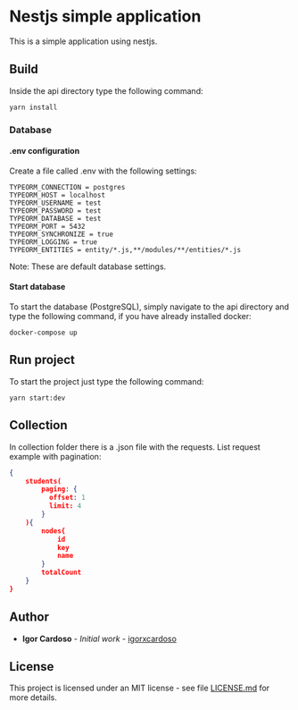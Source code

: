 # Nestjs simple application
This is a simple application using nestjs.

## Build
Inside the api directory type the following command:
```
yarn install
```

### Database

#### .env configuration
Create a file called .env with the following settings:
```
TYPEORM_CONNECTION = postgres
TYPEORM_HOST = localhost
TYPEORM_USERNAME = test
TYPEORM_PASSWORD = test
TYPEORM_DATABASE = test
TYPEORM_PORT = 5432
TYPEORM_SYNCHRONIZE = true
TYPEORM_LOGGING = true
TYPEORM_ENTITIES = entity/*.js,**/modules/**/entities/*.js
```
Note: These are default database settings.

#### Start database
To start the database (PostgreSQL), simply navigate to the api directory and type the following command, if you have already installed docker:
```
docker-compose up
```

## Run project
To start the project just type the following command:
```
yarn start:dev
```

## Collection
In collection folder there is a .json file with the requests. List request example with pagination:
```json
{
    students(
        paging: {
          offset: 1
          limit: 4
        }
    ){
        nodes{
            id
            key
            name
        }
        totalCount
    }
}
```


## Author
* **Igor Cardoso** - *Initial work* - [igorxcardoso](https://github.com/igorxcardoso)

## License
This project is licensed under an MIT license - see file [LICENSE.md](LICENSE.md) for more details.
